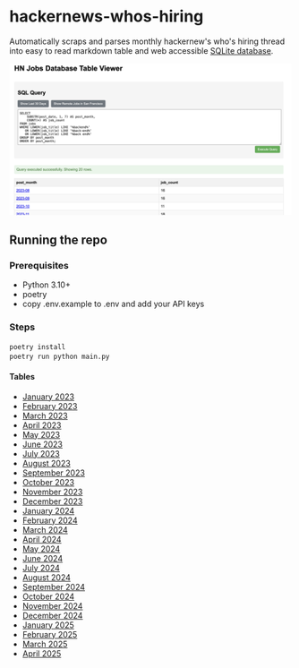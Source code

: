 # hackernews-whos-hiring

Automatically scraps and parses monthly hackernew's who's hiring thread into easy to read markdown table and web accessible [SQLite database](https://amber-williams.github.io/hackernews-whos-hiring/).

![App Screenshot](app.png)

## Running the repo

### Prerequisites

- Python 3.10+
- poetry
- copy .env.example to .env and add your API keys

### Steps

```bash
poetry install
poetry run python main.py
```

#### Tables

- [January 2023](/table/2023/January.md)
- [February 2023](/table/2023/February.md)
- [March 2023](/table/2023/March.md)
- [April 2023](/table/2023/April.md)
- [May 2023](/table/2023/May.md)
- [June 2023](/table/2023/June.md)
- [July 2023](/table/2023/July.md)
- [August 2023](/table/2023/August.md)
- [September 2023](/table/2023/September.md)
- [October 2023](/table/2023/October.md)
- [November 2023](/table/2023/November.md)
- [December 2023](/table/2023/December.md)
- [January 2024](/table/2024/January.md)
- [February 2024](/table/2024/February.md)
- [March 2024](/table/2024/March.md)
- [April 2024](/table/2024/April.md)
- [May 2024](/table/2024/May.md)
- [June 2024](/table/2024/June.md)
- [July 2024](/table/2024/July.md)
- [August 2024](/table/2024/August.md)
- [September 2024](/table/2024/September.md)
- [October 2024](/table/2024/October.md)
- [November 2024](/table/2024/November.md)
- [December 2024](/table/2024/December.md)
- [January 2025](/table/2025/January.md)
- [February 2025](/table/2025/February.md)
- [March 2025](/table/2025/March.md)
- [April 2025](/table/2025/April.md)

